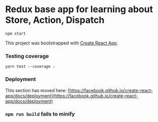 # Redux base app for learning about Store, Action, Dispatch

`npm start`

This project was bootstrapped with [Create React App](https://github.com/facebook/create-react-app).

### Testing coverage

`yarn test --coverage .`

### Deployment

This section has moved here: [https://facebook.github.io/create-react-app/docs/deployment](https://facebook.github.io/create-react-app/docs/deployment)

### `npm run build` fails to minify
